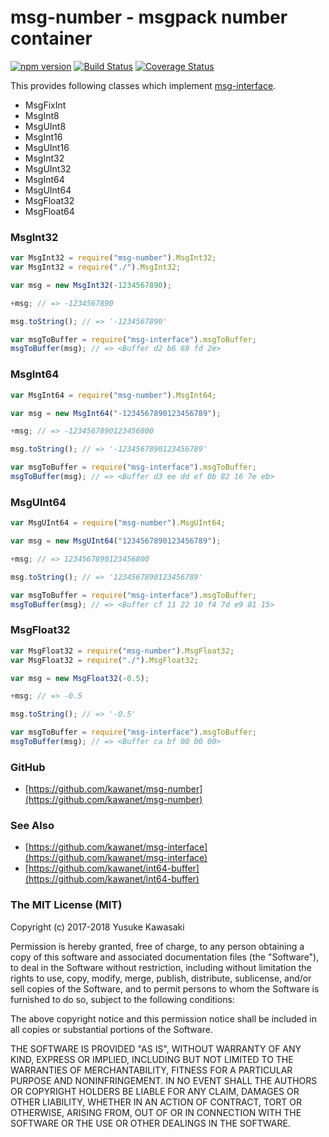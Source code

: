 # msg-number - msgpack number container

[![npm version](https://badge.fury.io/js/msg-number.svg)](http://badge.fury.io/js/msg-number) [![Build Status](https://travis-ci.org/kawanet/msg-number.svg?branch=master)](https://travis-ci.org/kawanet/msg-number) [![Coverage Status](https://coveralls.io/repos/github/kawanet/msg-number/badge.svg)](https://coveralls.io/github/kawanet/msg-number)

This provides following classes which implement [msg-interface](https://www.npmjs.com/package/msg-interface).

- MsgFixInt
- MsgInt8
- MsgUInt8
- MsgInt16
- MsgUInt16
- MsgInt32
- MsgUInt32
- MsgInt64
- MsgUInt64
- MsgFloat32
- MsgFloat64

### MsgInt32

```js
var MsgInt32 = require("msg-number").MsgInt32;
var MsgInt32 = require("./").MsgInt32;

var msg = new MsgInt32(-1234567890);

+msg; // => -1234567890

msg.toString(); // => '-1234567890'

var msgToBuffer = require("msg-interface").msgToBuffer;
msgToBuffer(msg); // => <Buffer d2 b6 69 fd 2e>
```

### MsgInt64

```js
var MsgInt64 = require("msg-number").MsgInt64;

var msg = new MsgInt64("-1234567890123456789");

+msg; // => -1234567890123456800

msg.toString(); // => '-1234567890123456789'

var msgToBuffer = require("msg-interface").msgToBuffer;
msgToBuffer(msg); // => <Buffer d3 ee dd ef 0b 82 16 7e eb>
```

### MsgUInt64

```js
var MsgUInt64 = require("msg-number").MsgUInt64;

var msg = new MsgUInt64("1234567890123456789");

+msg; // => 1234567890123456800

msg.toString(); // => '1234567890123456789'

var msgToBuffer = require("msg-interface").msgToBuffer;
msgToBuffer(msg); // => <Buffer cf 11 22 10 f4 7d e9 81 15>
```

### MsgFloat32

```js
var MsgFloat32 = require("msg-number").MsgFloat32;
var MsgFloat32 = require("./").MsgFloat32;

var msg = new MsgFloat32(-0.5);

+msg; // => -0.5

msg.toString(); // => '-0.5'

var msgToBuffer = require("msg-interface").msgToBuffer;
msgToBuffer(msg); // => <Buffer ca bf 00 00 00>
```

### GitHub

- [https://github.com/kawanet/msg-number](https://github.com/kawanet/msg-number)

### See Also

- [https://github.com/kawanet/msg-interface](https://github.com/kawanet/msg-interface)
- [https://github.com/kawanet/int64-buffer](https://github.com/kawanet/int64-buffer)

### The MIT License (MIT)

Copyright (c) 2017-2018 Yusuke Kawasaki

Permission is hereby granted, free of charge, to any person obtaining a copy
of this software and associated documentation files (the "Software"), to deal
in the Software without restriction, including without limitation the rights
to use, copy, modify, merge, publish, distribute, sublicense, and/or sell
copies of the Software, and to permit persons to whom the Software is
furnished to do so, subject to the following conditions:

The above copyright notice and this permission notice shall be included in all
copies or substantial portions of the Software.

THE SOFTWARE IS PROVIDED "AS IS", WITHOUT WARRANTY OF ANY KIND, EXPRESS OR
IMPLIED, INCLUDING BUT NOT LIMITED TO THE WARRANTIES OF MERCHANTABILITY,
FITNESS FOR A PARTICULAR PURPOSE AND NONINFRINGEMENT. IN NO EVENT SHALL THE
AUTHORS OR COPYRIGHT HOLDERS BE LIABLE FOR ANY CLAIM, DAMAGES OR OTHER
LIABILITY, WHETHER IN AN ACTION OF CONTRACT, TORT OR OTHERWISE, ARISING FROM,
OUT OF OR IN CONNECTION WITH THE SOFTWARE OR THE USE OR OTHER DEALINGS IN THE
SOFTWARE.
